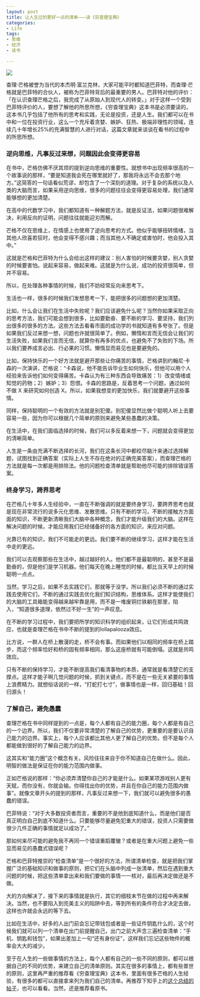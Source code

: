 ```yaml
---
layout: post
title: 让人生过的更好一点的清单———读《穷查理宝典》
categories:
- Life
tags:
- 思维
- 经济
- 读书

---
```


![](https://ws3.sinaimg.cn/large/006tNbRwgy1fx2sii3iv2j30xc0m9gnn.jpg)

查理·芒格被誉为当代的本杰明·富兰克林，大家可能平时都知道巴菲特，而查理·芒格就是巴菲特的合伙人，被称为巴菲特背后的最重要的男人。巴菲特对他的评价：「在认识查理芒格之后，我完成了从原始人到现代人的转变。」对于这样一个受到巴菲特评价的人，要想了解他的所思所想，《穷查理宝典》这本书是必须要读的，这本书几乎包括了他所有的思考和实践，无论是投资，还是人生。我们都可以在书中和一位在投资行业，这么一个充斥着贪婪、嫉妒、狂热、极端非理性的领域，连续几十年增长25%的充满智慧的人进行对话，这篇文章就来谈谈在看书的过程中的所思所想。

### 逆向思维，凡事反过来想，问题因此会变得更容易

在书中，芒格仿佛不厌其烦的提到逆向思维的重要性。就想书中出现频率很高的一个故事说的那样，“要是知道我会死在哪里就好了，那我将永远不会去那个地方。”这简答的一句话看似荒谬，却包含了一个深刻的道理。对于复杂的系统以及人类的大脑而言，如果采用逆向思维，很多的问题往往会变得更容易处理，我们通常能够想的更加清楚。

在高中的代数学习中，我们都知道有一种解题方法，就是反证法，如果问题很难解决，利用反向的证明，问题往往就能迎刃而解。

芒格不仅在思维上，在情感上也使用了逆向思考的方式。他似乎能够扭转情绪，当其他人欣喜若狂时，他会变得不感兴趣；而当其他人不确定或害怕时，他会投入其中。”

这就是芒格和巴菲特为什么会给出这样的建议：别人害怕的时候要贪婪，别人贪婪的时候要害怕。说起来容易，做起来难。这就是为什么说，成功的投资很简单，但并不容易。

所以，在处理各种事情的时候，我们不妨经常反向来思考下。

生活也一样，很多的时候我们发想思考一下，能把很多的问题想的更加清楚。

比如，什么会让我们在生活中失败呢？我们应该避免什么呢？当然你如果采取正向的思考方法，我们可能会想到很多，比如要勤奋、要不断的学习、要坚持，我们列出很多的很多的方法。这些方法去看看市面的成功学的书就知道有多夸张了。但是如果我们反过来想一想，问题也许就很简单了。例如，懒惰和言而无信会让我们的生活失败，如果我们言而无信，就算你有再多的优点，也避免不了失败的下场。所以我们要养成言必出、行必果的习惯。懒惰显而易见也是要避免的。

比如，保持快乐的一个好方法就是避开那些让你痛苦的事情，芒格讲到约翰尼·卡森的一次演讲，芒格说：“卡森说，他不能告诉毕业生如何快乐，但他可以用个人经验来告诉他们如何变得痛苦。卡森认为有三种东西会导致痛苦：1）改变情绪或知觉的药物；2）嫉妒；3）怨恨。卡森的思路是，反着思考一个问题，通过如何不做 X 来研究如何创造 X。所以，如果我想变的更加快乐，我们就要避开这些事情。

同样，保持聪明的一个有效的方法就是别犯傻。别犯傻显然比做个聪明人听上去要容易一些，因为你可以根据几个简单的原则来避免某些愚蠢的决策。

在生活中，在我们面临选择的时候，我们可以多反着来想一下，问题就会变得更加的清晰简单。

人生是一条由充满不断选择的长河，我们在这条长河中都绞尽脑汁来通过选择解题，试图找到正确答案（实际上人生不存在绝对的正确完美答案），而查理芒格的方法就是每一次都是用排除法。他的问题检查清单就是帮助他尽可能的排除错误答案。

### 终身学习，跨界思考

在芒格几十年多人生经验中，一直在不断强调的就是要终身学习，要跨界思考也就是现在非常流行的说多元化思维、发散思维。只有不断的学习，不断的接触方方面面的知识，不断更新清晰我们大脑中各种概念，我们才能升级我们的大脑。这样在解决问题的时候，才能应用我们已经储备好的各方面的知识，来应对问题。

光靠已有的知识，我们不可能走的更远。我们要不断的继续学习，这样才能在生活中走的更远。

我们可以去观察那些在生活中，越过越好的人。他们都不是最聪明的，甚至不是最勤奋的，但是他们是学习机器。他们每天在晚上睡觉的时候，都比当天早上的时候聪明一点点。

当然，学习之后，如果不去实践它们，那就等于没学。所以我们必须不断的通过实践去使用它们，不断的通过实践去优化我们知识结构，思维体系。这样才能使我们的大脑的工具箱能变得越来越牢靠是用，而不是一堆废铜烂铁躺在那里，陷入，“知道很多道理，依然过不好一生”的一声叹息。

在不断的学习过程中，我们要把所学的知识科学的组织起来，让它们形成共鸣效应，也就是查理芒格在书中不断的提到的lollapalooza效应。

比方说，一群人在桥上散漫的走，桥不会有事。而如果他们以相同的频率在桥上踏步，而这个频率恰好和桥的固有频率相同，那么这座桥就有可能倒塌。这就是共鸣效应。

只有不断的保持学习，才能不断提高我们看清事物的本质，通常就是看清楚它的支撑点。这样才能子啊几觉问题的时候，抓到关键点，而不是在一些无关紧要的事情上浪费精力。就想俗话说的一样，“打蛇打七寸”，做事情也是一样，回归基础！回归源头！

### 了解自己，避免愚蠢

查理芒格在书中同样提到的一点是，每个人都有自己的能力圈，每个人都是有自己的一个边界。所以，我们不仅要非常清楚的了解自己的优势，更重要的是要认识自己能力的边界。事实上，每个人应该都比其他人更了解自己的优势。但不是每个人都能做到很好的了解自己能力的边界。

这其实和“能力圈”这个概念有关。风险往往来自于你不知道自己在做什么。因此，明智的做法是保证在你的能力范围内做事。

正如芒格说的那样：“你必须弄清楚你自己的才能是什么。如果某项游戏别人更有天赋，而你没有，你就会输。你得找出你的优势，并且在你自己的能力范围内做事”。就像文章开头的提到的那样，凡事反过来想一下，我们就可以避免很多的愚蠢的错误。

巴菲特说：“对于大多数投资者而言，重要的不是他到底知道什么，而是他们是否真正明白自己到底不知道什么。只要能够尽量避免犯重大的错误，投资人只需要做很少几件正确的事情就足以成功了。”

那如何来尽可能的避免我不再同一个错误重蹈覆辙？或者是在重大问题上避免一些显而易见的愚蠢式错误呢？

芒格和巴菲特推崇的“检查清单”是一个很好的方法，所谓清单检查，就是把我们掌握广泛的基础知识和做事的原则，把它们在头脑中列成一张清单，然后在遇到重大问题的时候，把这些清单拿出来和我们要做的事情一一核对，最后再决定做还是不做。

大的方向解决了，接下来的事情就是执行，其它的细枝末节在做的过程中再来解决。当然，也不要陷入到完美主义的陷阱中去，等到所有的条件符合才决定去做，这样也许就会永远的等下去。

比如在生活中，好多的人出门前会忘记带钱包或者是一些证件钥匙什么的，这个时候我们就可以列一个清单在出门前提醒自己，出门之前大声念三遍检查清单：“手机、钥匙和钱包”，如果出差加上一句“还有身份证”，这样我们忘记这些物件的概率会大大的减少。

至于在人生的一些做事情的方法上，每个人都有自己的一些不同的原则，都可以根据自己的不同的优势，来建立自己的清单原则。其实在很多的事情上，都有些普世的原则，这里再严重的推荐看《穷查理宝典》这本书，里面有很多芒格的人生经验，有很多的都可以直接拿来列为我们自己的清单。再推荐下知乎上的[这个总结的帖子](https://www.zhihu.com/question/19550972/answer/12203017)，也可以看看。当然，还是推荐看原书。









